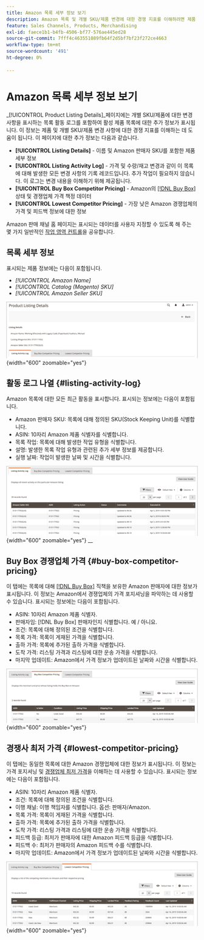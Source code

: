 ```yaml
---
title: Amazon 목록 세부 정보 보기
description: Amazon 목록 및 개별 SKU/제품 변경에 대한 경쟁 지표를 이해하려면 제품 목록 세부 사항 페이지를 검토하십시오.
feature: Sales Channels, Products, Merchandising
exl-id: faece1b1-b4fb-4506-bf77-576ae445ed28
source-git-commit: 7fff4c463551089fb64f2d5bf7bf23f272ce4663
workflow-type: tm+mt
source-wordcount: '491'
ht-degree: 0%

---
```


# Amazon 목록 세부 정보 보기

_[!UICONTROL Product Listing Details]_페이지에는 개별 SKU/제품에 대한 변경 사항을 표시하는 목록 활동 로그를 포함하여 활성 제품 목록에 대한 추가 정보가 표시됩니다. 이 정보는 제품 및 개별 SKU/제품 변경 사항에 대한 경쟁 지표를 이해하는 데 도움이 됩니다. 이 페이지에 대한 추가 정보는 다음과 같습니다.

- **[!UICONTROL Listing Details]** - 이름 및 Amazon 판매자 SKU를 포함한 제품 세부 정보
- **[!UICONTROL Listing Activity Log]** - 가격 및 수량/재고 변경과 같이 이 목록에 대해 발생한 모든 변경 사항의 기록 레코드입니다. 추가 작업이 필요하지 않습니다. 이 로그는 변경 내용을 이해하기 위해 제공됩니다.
- **[!UICONTROL Buy Box Competitor Pricing]** - Amazon의 [[!DNL Buy Box]](./buy-box-competitor-pricing.md) 상태 및 경쟁업체 가격 책정 데이터
- **[!UICONTROL Lowest Competitor Pricing]** - 가장 낮은 Amazon 경쟁업체의 가격 및 피드백 정보에 대한 정보

Amazon 판매 채널 홈 페이지는 표시되는 데이터를 사용자 지정할 수 있도록 해 주는 몇 가지 일반적인 [작업 영역 컨트롤](./workspace-controls.md)을 공유합니다.

## 목록 세부 정보

표시되는 제품 정보에는 다음이 포함됩니다.

- _[!UICONTROL Amazon Name]_
- _[!UICONTROL Catalog (Magento) SKU]_
- _[!UICONTROL Amazon Seller SKU]_

![세부 정보 나열](assets/amazon-product-listing-details.png){width="600" zoomable="yes"}

## 활동 로그 나열 {#listing-activity-log}

Amazon 목록에 대한 모든 최근 활동을 표시합니다. 표시되는 정보에는 다음이 포함됩니다.

- Amazon 판매자 SKU: 목록에 대해 정의된 SKU(Stock Keeping Unit)를 식별합니다.
- ASIN: 10자리 Amazon 제품 식별자를 식별합니다.
- 목록 작업: 목록에 대해 발생한 작업 유형을 식별합니다.
- 설명: 발생한 목록 작업 유형과 관련된 추가 세부 정보를 제공합니다.
- 실행 날짜: 작업이 발생한 날짜 및 시간을 식별합니다.

![제품 목록 세부 정보 - 활동 로그 나열](assets/amazon-listing-activity-log.png){width="600" zoomable="yes"}
__

## Buy Box 경쟁업체 가격 {#buy-box-competitor-pricing}

이 탭에는 목록에 대해 [[!DNL Buy Box]](./buy-box-competitor-pricing.md) 직책을 보유한 Amazon 판매자에 대한 정보가 표시됩니다. 이 정보는 Amazon에서 경쟁업체의 가격 포지셔닝을 파악하는 데 사용할 수 있습니다. 표시되는 정보에는 다음이 포함됩니다.

- ASIN: 10자리 Amazon 제품 식별자.
- 판매자임: [!DNL Buy Box] 판매자인지 식별합니다. 예 / 아니요.
- 조건: 목록에 대해 정의된 조건을 식별합니다.
- 목록 가격: 목록이 게재된 가격을 식별합니다.
- 출하 가격: 목록에 추가된 출하 가격을 식별합니다.
- 도착 가격: 리스팅 가격과 리스팅에 대한 운송 가격을 식별합니다.
- 마지막 업데이트: Amazon에서 가격 정보가 업데이트된 날짜와 시간을 식별합니다.

![제품 목록 세부 정보: Buy Box 경쟁업체 가격](assets/amazon-listing-details-buy-box-2.png){width="600" zoomable="yes"}

## 경쟁사 최저 가격 {#lowest-competitor-pricing}

이 탭에는 동일한 목록에 대한 Amazon 경쟁업체에 대한 정보가 표시됩니다. 이 정보는 가격 포지셔닝 및 [경쟁업체 최저 가격](./lowest-competitor-pricing.md)을 이해하는 데 사용할 수 있습니다. 표시되는 정보에는 다음이 포함됩니다.

- ASIN: 10자리 Amazon 제품 식별자.
- 조건: 목록에 대해 정의된 조건을 식별합니다.
- 이행 채널: 이행 책임자를 식별합니다. 옵션: 판매자/Amazon.
- 목록 가격: 목록이 게재된 가격을 식별합니다.
- 출하 가격: 목록에 추가된 출하 가격을 식별합니다.
- 도착 가격: 리스팅 가격과 리스팅에 대한 운송 가격을 식별합니다.
- 피드백 등급: 최저가 판매자에 대한 Amazon 피드백 등급을 식별합니다.
- 피드백 수: 최저가 판매자의 Amazon 피드백 수를 식별합니다.
- 마지막 업데이트: Amazon에서 가격 정보가 업데이트된 날짜와 시간을 식별합니다.

![제품 목록 세부 정보 - 경쟁업체 최저 가격](assets/amazon-listing-details-lowest-comp.png){width="600" zoomable="yes"}
